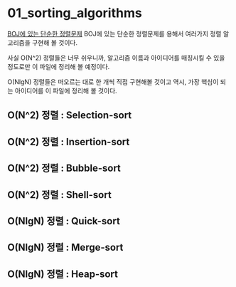 # 01_sorting_algorithms

[BOJ에 있는 단순한 정렬문제](https://www.acmicpc.net/problem/11931) BOJ에 있는 단순한 정렬문제를 용해서 여러가지 정렬 알고리즘을 구현해 볼 것이다.

사실 O(N^2) 정렬들은 너무 쉬우니까, 알고리즘 이름과 아이디어를 매칭시킬 수 있을 정도로만 이 파일에 정리해 볼 예정이다.

O(NlgN) 정렬들은 떠오르는 대로 한 개씩 직접 구현해볼 것이고 역시, 가장 핵심이 되는 아이디어를 이 파일에 정리해 볼 것이다.

## O(N^2) 정렬 : Selection-sort

## O(N^2) 정렬 : Insertion-sort

## O(N^2) 정렬 : Bubble-sort

## O(N^2) 정렬 : Shell-sort

## O(NlgN) 정렬 : Quick-sort

## O(NlgN) 정렬 : Merge-sort

## O(NlgN) 정렬 : Heap-sort
